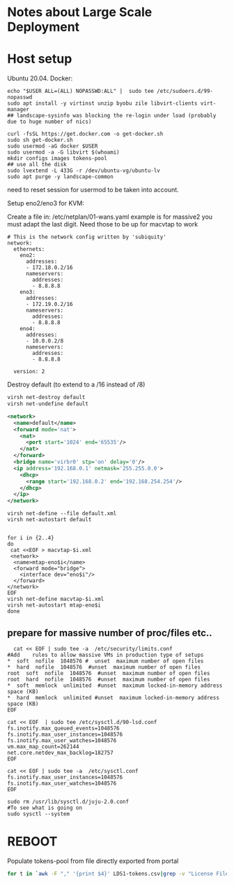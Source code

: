 # Notes about Large Scale Deployment

# Host setup

Ubuntu 20.04.
Docker: 
```shell
echo "$USER ALL=(ALL) NOPASSWD:ALL" |  sudo tee /etc/sudoers.d/99-nopasswd
sudo apt install -y virtinst unzip byobu zile libvirt-clients virt-manager
## landscape-sysinfo was blocking the re-login under load (probably due to huge number of nics)
 
curl -fsSL https://get.docker.com -o get-docker.sh
sudo sh get-docker.sh
sudo usermod -aG docker $USER
sudo usermod -a -G libvirt $(whoami)
mkdir configs images tokens-pool
## use all the disk
sudo lvextend -L 433G -r /dev/ubuntu-vg/ubuntu-lv
sudo apt purge -y landscape-common
```
need to reset session for usermod to be taken into account.

Setup eno2/eno3 for KVM:

Create a file in: /etc/netplan/01-wans.yaml example is for massive2 you must adapt the last digit.
Need those to be up for macvtap to work
```shell
# This is the network config written by 'subiquity'
network:
  ethernets:
    eno2:
      addresses:
      - 172.18.0.2/16
      nameservers:
        addresses:
        - 8.8.8.8
    eno3:
      addresses:
      - 172.19.0.2/16
      nameservers:
        addresses:
        - 8.8.8.8
    eno4:
      addresses:
      - 10.0.0.2/8
      nameservers:
        addresses:
        - 8.8.8.8

  version: 2
```

Destroy default (to extend to a /16 instead of /8)
```bash
virsh net-destroy default
virsh net-undefine default
```
```xml
<network>
  <name>default</name>
  <forward mode='nat'>
    <nat>
      <port start='1024' end='65535'/>
    </nat>
  </forward>
  <bridge name='virbr0' stp='on' delay='0'/>
  <ip address='192.168.0.1' netmask='255.255.0.0'>
    <dhcp>
      <range start='192.168.0.2' end='192.168.254.254'/>
    </dhcp>
  </ip>
</network>
```
```shell
virsh net-define --file default.xml 
virsh net-autostart default
```



```shell

for i in {2..4}
do
 cat <<EOF > macvtap-$i.xml
 <network>
  <name>mtap-eno$i</name>
  <forward mode="bridge">
    <interface dev="eno$i"/>
  </forward>
</network>
EOF
virsh net-define macvtap-$i.xml
virsh net-autostart mtap-eno$i
done
```

## prepare for massive number of proc/files etc..

```shell
  cat << EOF | sudo tee -a  /etc/security/limits.conf 
#Add    rules to allow massive VMs in production type of setups
*  soft  nofile  1048576 #  unset  maximum number of open files
*  hard  nofile  1048576  #unset  maximum number of open files
root  soft  nofile  1048576  #unset  maximum number of open files
root  hard  nofile  1048576  #unset  maximum number of open files
*  soft  memlock  unlimited  #unset  maximum locked-in-memory address space (KB)
*  hard  memlock  unlimited #unset  maximum locked-in-memory address space (KB)
EOF

cat << EOF  | sudo tee /etc/sysctl.d/90-lsd.conf 
fs.inotify.max_queued_events=1048576
fs.inotify.max_user_instances=1048576
fs.inotify.max_user_watches=1048576
vm.max_map_count=262144
net.core.netdev_max_backlog=182757
EOF

cat << EOF | sudo tee -a  /etc/sysctl.conf
fs.inotify.max_user_instances=1048576
fs.inotify.max_user_watches=1048576
EOF

sudo rm /usr/lib/sysctl.d/juju-2.0.conf
#To see what is going on
sudo sysctl --system
```

# REBOOT 

Populate tokens-pool from file directly exported from portal
```bash
for t in `awk -F "," '{print $4}' LDS1-tokens.csv|grep -v "License File Token" |sed 's/"//g'`; do touch tokens-pool/$t; done
```